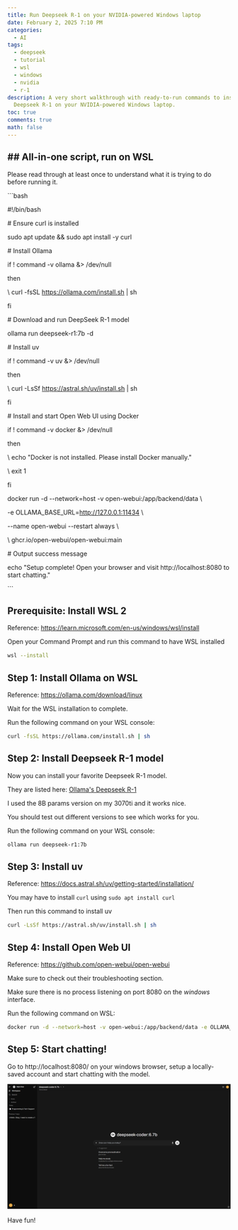 ```yaml
---
title: Run Deepseek R-1 on your NVIDIA-powered Windows laptop
date: February 2, 2025 7:10 PM
categories:
  - AI
tags:
  - deepseek
  - tutorial
  - wsl
  - windows
  - nvidia
  - r-1
description: A very short walkthrough with ready-to-run commands to install
  Deepseek R-1 on your NVIDIA-powered Windows laptop.
toc: true
comments: true
math: false
---
```

## \## All-in-one script, run on WSL

Please read through at least once to understand what it is trying to do before running it.



\`\``bash

\#!/bin/bash



\# Ensure curl is installed

sudo apt update && sudo apt install -y curl



\# Install Ollama

if ! command -v ollama &> /dev/null

then

\    curl -fsSL https://ollama.com/install.sh | sh

fi



\# Download and run DeepSeek R-1 model

ollama run deepseek-r1:7b -d



\# Install uv

if ! command -v uv &> /dev/null

then

\    curl -LsSf https://astral.sh/uv/install.sh | sh

fi



\# Install and start Open Web UI using Docker

if ! command -v docker &> /dev/null

then

\    echo "Docker is not installed. Please install Docker manually."

\    exit 1

fi



docker run -d --network=host -v open-webui:/app/backend/data \

\-e OLLAMA_BASE_URL=http://127.0.0.1:11434 \

\--name open-webui --restart always \

\    ghcr.io/open-webui/open-webui:main



\# Output success message

echo "Setup complete! Open your browser and visit http://localhost:8080 to start chatting."



\`\``

## Prerequisite: Install WSL 2

Reference: <https://learn.microsoft.com/en-us/windows/wsl/install>

Open your Command Prompt and run this command to have WSL installed

```bash
wsl --install
```

## Step 1: Install Ollama on WSL

Reference: <https://ollama.com/download/linux>

Wait for the WSL installation to complete.

Run the following command on your WSL console:

```bash
curl -fsSL https://ollama.com/install.sh | sh
```

## Step 2: Install Deepseek R-1 model

Now you can install your favorite Deepseek R-1 model.

They are listed here: [Ollama's Deepseek R-1](https://ollama.com/library/deepseek-r1:7b)

I used the 8B params version on my 3070ti and it works nice.

You should test out different versions to see which works for you.

Run the following command on your WSL console:

```bash
ollama run deepseek-r1:7b
```

## Step 3: Install uv

Reference: <https://docs.astral.sh/uv/getting-started/installation/>

You may have to install `curl` using `sudo apt install curl`

Then run this command to install uv

```bash
curl -LsSf https://astral.sh/uv/install.sh | sh
```

## Step 4: Install Open Web UI

Reference: <https://github.com/open-webui/open-webui>

[](https://github.com/open-webui/open-webui)
Make sure to check out their troubleshooting section.

Make sure there is no process listening on port 8080 on the *windows* interface.

Run the following command on WSL:

```bash
docker run -d --network=host -v open-webui:/app/backend/data -e OLLAMA_BASE_URL=http://127.0.0.1:11434 --name open-webui --restart always ghcr.io/open-webui/open-webui:main
```

## Step 5: Start chatting!

Go to http://localhost:8080/ on your windows browser, setup a locally-saved account and start chatting with the model.

![demo-chat-ui](/assets/img/uploads/chatui.png "The result!")

Have fun!
